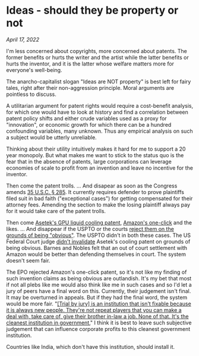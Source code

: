 # Ideas - should they be property or not

*April 17, 2022*

I'm less concerned about copyrights, more concerned about patents. The
former benefits or hurts the writer and the artist while the latter
benefits or hurts the inventor, and it is the latter whose welfare
matters more for everyone's well-being.

The anarcho-capitalist slogan "Ideas are NOT property" is best left for
fairy tales, right after their non-aggression principle. Moral arguments are
pointless to discuss.

A utilitarian argument for patent rights would require a cost-benefit
analysis, for which one would have to look at history and find a
correlation between patent policy shifts and either crude variables used
as a proxy for \"innovation\", or economic growth for which there can be
a hundred confounding variables, many unknown. Thus any empirical
analysis on such a subject would be utterly unreliable.

Thinking about their utility intuitively makes it hard for me to support
a 20 year monopoly. But what makes me want to stick to the status quo is
the fear that in the absence of patents, large corporations can leverage
economies of scale to profit from an invention and leave no incentive
for the inventor. 

Then come the patent trolls. ... And disapear as soon as the Congress
amends [35 U.S.C. §
285](https://blog.jipel.law.nyu.edu/2014/01/loser-pays-in-patent-litigation/).
It currently requires defender to prove plaintiffs filed suit in bad
faith (\"exceptional cases\") for getting compensated for their attorney
fees. Amending the section to make the losing plaintiff always pay for
it would take care of the patent trolls.

Then come [Asetek's GPU liquid cooling
patent](https://patft.uspto.gov/netacgi/nph-Parser?Sect1=PTO1&Sect2=HITOFF&d=PALL&p=1&u=%2Fnetahtml%2FPTO%2Fsrchnum.htm&r=1&f=G&l=50&s1=8755179.PN.&OS=PN/8755179&RS=PN/8755179),
[Amazon's
one-click](https://worldwide.espacenet.com/patent/search/family/025457073/publication/US5960411A?q=pn%3DUS5960411)
and the likes. ... And disappear if the USPTO or the courts [reject
them on the grounds of being
"obvious"](https://www.law.cornell.edu/uscode/text/35/103).
The USPTO didn't in both these cases. The US Federal Court judge
[didn't
invalidate](https://www.finnegan.com/en/firm/news/judge-says-cmi-can-t-invalidate-asetek-cooling-patents.html)
Asetek's cooling patent on grounds of being obvious. Barnes and Nobles
felt that an out of court settlement with Amazon would be better than
defending themselves in court. The system doesn't seem fair. 

The EPO rejected Amazon's one-click patent, so it's not like my finding
of such invention claims as being obvious are outlandish. It's my bet
that most if not all plebs like me would also think like me in such
cases and so I'd let a jury of peers have a final word on this.
Currently, their judgement isn't final. It may be overturned in appeals.
But if they had the final word, the system would be more fair.
"[\[Trial by jury\] is an institution that isn't fixable because it is
always new people. They're not repeat players that you can make a deal
with, take care of, give their brother in-law a job. None of that. It's
the cleanest institution in
government.](https://youtu.be/Q5FAG68zW7U)" I think it is
best to leave such subjective judgement that can influence corporate
profits to this cleanest government institution.

Countries like India, which don't have this institution, should install
it. 
